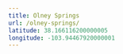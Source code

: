 ```yaml
---
title: Olney Springs
url: /olney-springs/
latitude: 38.166116200000005
longitude: -103.94467920000001
---
```

